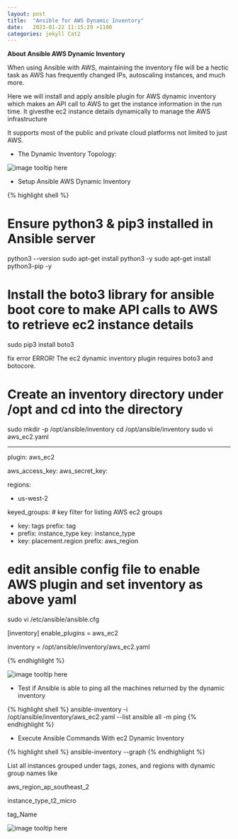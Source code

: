 ```yaml
---
layout: post
title:  "Ansible for AWS Dynamic Inventory"
date:   2023-01-22 11:15:29 +1100
categories: jekyll Cat2
---
```



<b>About Ansible AWS Dynamic Inventory </b>

When using Ansible with AWS, maintaining the inventory file will be a hectic task as AWS has frequently changed IPs, autoscaling instances, and much more.

Here we will install and apply ansible plugin for AWS dynamic inventory which makes an API call to AWS to get the instance information in the run time. It givesthe ec2 instance details dynamically to manage the AWS infrastructure

It supports most of the public and private cloud platforms not limited to just AWS. 


- The Dynamic Inventory Topology: 

![image tooltip here](/assets/ansible-inventory.png)

- Setup Ansible AWS Dynamic Inventory

{% highlight shell %}

# Ensure python3 & pip3 installed in Ansible server
python3 --version
sudo apt-get install python3 -y
sudo apt-get install python3-pip -y

# Install the boto3 library for ansible boot core to make API calls to AWS to retrieve ec2 instance details
sudo pip3 install boto3

fix error
ERROR! The ec2 dynamic inventory plugin requires boto3 and botocore.


# Create an inventory directory under /opt and cd into the directory
sudo mkdir -p /opt/ansible/inventory
cd /opt/ansible/inventory
sudo vi aws_ec2.yaml

---
plugin: aws_ec2

aws_access_key: <xxx-AWS-ACCESS-KEY-HERE>
aws_secret_key: <xx-AWS-SECRET-KEY-HERE>

regions:
  - us-west-2

keyed_groups:  # key filter for listing AWS ec2 groups
  - key: tags
    prefix: tag
  - prefix: instance_type
    key: instance_type
  - key: placement.region
    prefix: aws_region

# edit ansible config file to enable AWS plugin and set inventory as above yaml
sudo vi /etc/ansible/ansible.cfg

[inventory]
enable_plugins = aws_ec2

inventory      = /opt/ansible/inventory/aws_ec2.yaml

{% endhighlight %}


![image tooltip here](/assets/ec2-inventory.png)

- Test if Ansible is able to ping all the machines returned by the dynamic inventory

{% highlight shell %}
ansible-inventory -i /opt/ansible/inventory/aws_ec2.yaml --list
ansible all -m ping
{% endhighlight %}

- Execute Ansible Commands With ec2 Dynamic Inventory

{% highlight shell %}
ansible-inventory --graph
{% endhighlight %}

List all instances grouped under tags, zones, and regions with dynamic group names like 

aws_region_ap_southeast_2

instance_type_t2_micro

tag_Name

![image tooltip here](/assets/list-aws-ec2.png)




